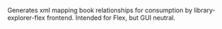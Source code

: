 Generates xml mapping book relationships for consumption by library-explorer-flex frontend. Intended for Flex, but GUI neutral.